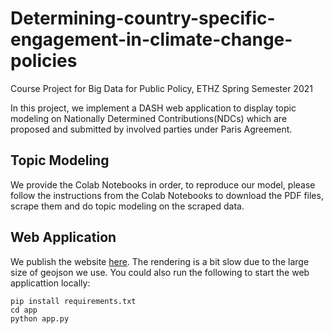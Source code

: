 # Determining-country-specific-engagement-in-climate-change-policies
Course Project for Big Data for Public Policy, ETHZ Spring Semester 2021

In this project, we implement a DASH web application to display topic modeling on Nationally Determined Contributions(NDCs) which are proposed and submitted by involved parties under Paris Agreement. 

## Topic Modeling 
We provide the Colab Notebooks in order, to reproduce our model, please follow the instructions from the Colab Notebooks to download the PDF files, scrape them and do topic modeling on the scraped data.

## Web Application
We publish the website [here](https://ndcs-topic-modeling.herokuapp.com/).  The rendering is a bit slow due to the large size of geojson we use. You could also run the following to start the web applicattion locally:
```
pip install requirements.txt
cd app
python app.py
```
